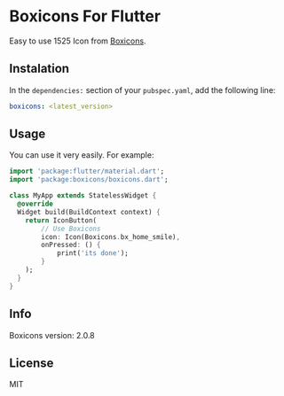 # Boxicons For Flutter

Easy to use 1525 Icon from [Boxicons](https://boxicons.com).

## Instalation

In the `dependencies:` section of your `pubspec.yaml`, add the following line:

```yaml
boxicons: <latest_version>
```

## Usage

You can use it very easily. For example:

```dart
import 'package:flutter/material.dart';
import 'package:boxicons/boxicons.dart';

class MyApp extends StatelessWidget {
  @override
  Widget build(BuildContext context) {
    return IconButton(
        // Use Boxicons
        icon: Icon(Boxicons.bx_home_smile),
        onPressed: () {
            print('its done');
        }
    );
  }
}
```

## Info

Boxicons version: 2.0.8

## License

MIT
